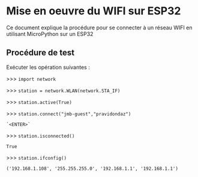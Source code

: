 # Mise en oeuvre du WIFI sur ESP32

Ce document explique la procédure pour se connecter à un réseau WIFI en utilisant MicroPython sur un ESP32

## Procédure de test

Exécuter les opération suivantes :

\>>> `import network` 

\>>> `station = network.WLAN(network.STA_IF)`

\>>> `station.active(True)`

\>>> `station.connect("jmb-guest","pravidondaz")`

    `<ENTER>`

\>>> `station.isconnected()`

    True

\>>> `station.ifconfig()`  

    ('192.168.1.108', '255.255.255.0', '192.168.1.1', '192.168.1.1')